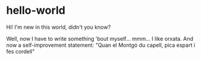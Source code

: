 # hello-world
Hi! I'm new in this world, didn't you know?

Well, now I have to write something 'bout myself... mmm... I like orxata.
And now a self-improvement statement: "Quan el Montgó du capell, pica espart i fes cordell"
